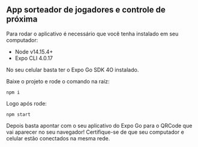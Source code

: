 App sorteador de jogadores e controle de próxima
----

Para rodar o aplicativo é necessário que você tenha instalado em seu computador:
* Node v14.15.4+
* Expo CLI 4.0.17

No seu celular basta ter o Expo Go SDK 4O instalado.

Baixe o projeto e rode o comando na raíz:

~~~npm
npm i
~~~

Logo após rode:

~~~npm
npm start
~~~

Depois basta apontar com o seu aplicativo do Expo Go para o QRCode que vai aparecer no seu navegador!
Certifique-se de que seu computador e celular estão conectados na mesma rede.
